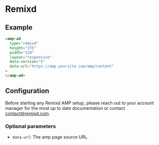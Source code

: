 <!---
Copyright 2016 The AMP HTML Authors. All Rights Reserved.

Licensed under the Apache License, Version 2.0 (the "License");
you may not use this file except in compliance with the License.
You may obtain a copy of the License at

      http://www.apache.org/licenses/LICENSE-2.0

Unless required by applicable law or agreed to in writing, software
distributed under the License is distributed on an "AS-IS" BASIS,
WITHOUT WARRANTIES OR CONDITIONS OF ANY KIND, either express or implied.
See the License for the specific language governing permissions and
limitations under the License.
-->

# Remixd

## Example

```html
<amp-ad
  type="remixd"
  height="375"
  width="120"
  layout="responsive"
  data-version="5"
  data-url="https://amp.yoursite.com/amp/content"
>
</amp-ad>
```

## Configuration

Before starting any Remixd AMP setup, please reach out to your account manager for the most up to date documentation or contact [contact@remixd.com](mailto:contact@remixd.com).

### Optional parameters

- `data-url`: The amp page source URL.
